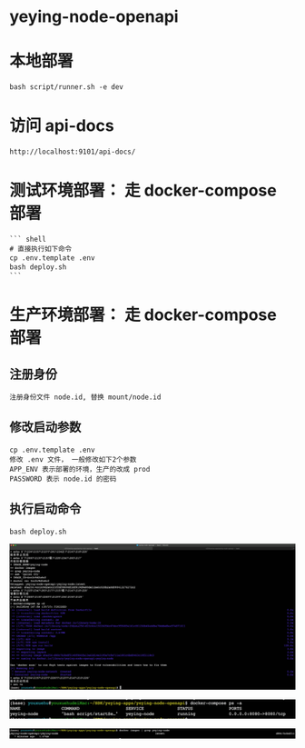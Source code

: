 # yeying-node-openapi

# 本地部署

    bash script/runner.sh -e dev

# 访问 api-docs

    http://localhost:9101/api-docs/


# 测试环境部署： 走 docker-compose 部署
    ``` shell
    # 直接执行如下命令
    cp .env.template .env
    bash deploy.sh
    ```


# 生产环境部署： 走 docker-compose 部署

## 注册身份

    注册身份文件 node.id, 替换 mount/node.id

## 修改启动参数

    cp .env.template .env
    修改 .env 文件， 一般修改如下2个参数
    APP_ENV 表示部署的环境，生产的改成 prod
    PASSWORD 表示 node.id 的密码
    

## 执行启动命令

    bash deploy.sh

![alt text](image.png)

![alt text](container.png)

![alt text](images.png)